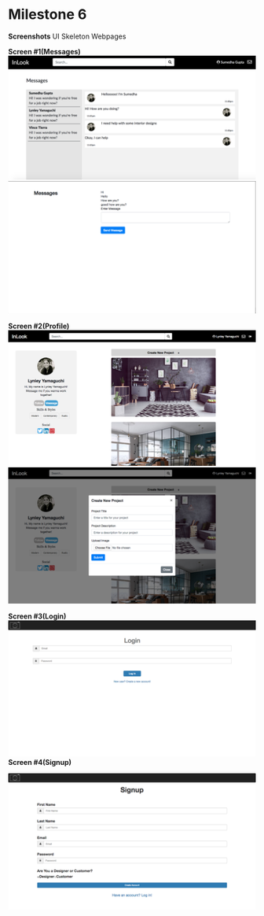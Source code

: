 # Milestone 6

__Screenshots__
UI Skeleton Webpages

__Screen #1(Messages)__
![](m5_images/messages.png)
![](m5_images/chat.png)

__Screen #2(Profile)__
![](m5_images/profile.png)
![](m5_images/profile1.png)

__Screen #3(Login)__
![](m5_images/login.png)
__Screen #4(Signup)__

![](m5_images/signup.png)
